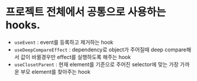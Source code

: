# 프로젝트 전체에서 공통으로 사용하는 hooks.

- `useEvent` : event를 등록하고 제거하는 hook
- `useDeepCompareEffect` : dependency로 object가 주어질때 deep compare해서 값이 바뀔경우만 effect를 실행하도록 해주는 hook
- `useClosetParent` : 현재 element를 기준으로 주어진 selector에 맞는 가장 가까운 부모 element를 찾아주는 hook
